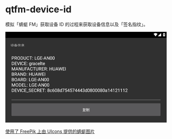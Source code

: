 # qtfm-device-id

模拟「蜻蜓 FM」获取设备 ID 的过程来获取设备信息以及「签名指纹」。

![应用截图](./assets/screen.webp)

[使用了 FreePik 上由 UIcons 提供的蜻蜓图片](https://www.freepik.com/icon/fly-insect_13727382#fromView=search&term=dragonfly+svg+cricut&track=ais&page=1&position=9&uuid=8f69f8b8-6141-4dba-9b49-2f6e7eb4a92d)
